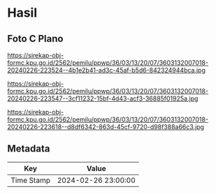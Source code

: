 # Hasil

## Foto C Plano

https://sirekap-obj-formc.kpu.go.id/2562/pemilu/ppwp/36/03/13/20/07/3603132007018-20240226-223524--4b1e2b41-ad3c-45af-b5d6-842324944bca.jpg

https://sirekap-obj-formc.kpu.go.id/2562/pemilu/ppwp/36/03/13/20/07/3603132007018-20240226-223547--3cf11232-15bf-4d43-acf3-36885f01925a.jpg

https://sirekap-obj-formc.kpu.go.id/2562/pemilu/ppwp/36/03/13/20/07/3603132007018-20240226-223618--d8df6342-863d-45cf-9720-d98f388a66c3.jpg


## Metadata

| Key        | Value               |
| ---------- | ------------------- |
| Time Stamp | 2024-02-26 23:00:00 |



